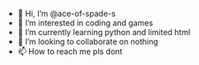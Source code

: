 - 👋 Hi, I’m @ace-of-spade-s
- 👀 I’m interested in coding and games 
- 🌱 I’m currently learning python and limited html
- 💞️ I’m looking to collaborate on nothing 
- 📫 How to reach me pls dont

<!---
ace-of-spade-s/ace-of-spade-s is a ✨ special ✨ repository because its `README.md` (this file) appears on your GitHub profile.
You can click the Preview link to take a look at your changes.
--->
